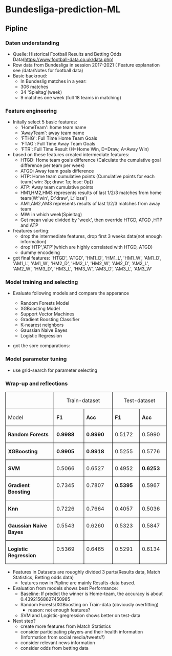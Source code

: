 # Bundesliga-prediction-ML
## Pipline 
### Daten understanding
- Quelle: Historical Football Results and Betting Odds Data(https://www.football-data.co.uk/data.php)
- Row data from Bundesliga in session 2017-2021 ( Feature explanation see /data/Notes for football data)
- Basic backroud:
    - In Bundeslig matches in a year:
    - 306 matches 
    - 34 'Spieltag'(week)
    - 9 matches one week (full 18 teams in matching) 

### Feature engineering
- Initally select 5 basic features:
    - 'HomeTeam': home team name
    - 'AwayTeam': away team name
    - 'FTHG': Full Time Home Team Goals 
    - 'FTAG': Full Time Away Team Goals
    - 'FTR': Full Time Result (H=Home Win, D=Draw, A=Away Win)
- based on these features created intermediate features: 
    - HTGD: Home team goals difference (Calculate the cumulative goal difference per team per week)
    - ATGD: Away team goals difference
    - HTP: Home team cumulative points (Cumulative points for each team{ win: 3p; draw: 1p; lose: 0p})
    - ATP: Away team cumulative points
    - HM1,HM2,HM3 represents results of last 1/2/3 matches from home team(W:'win', D:'draw', L:'lose')
    - AM1,AM2,AM3 represents results of last 1/2/3 matches from away team
    - MW: in which week(Spieltag)
    - Get mean value divided by 'week', then override HTGD, ATGD ,HTP and ATP 
- freatures sorting:
    - drop the intermediate features, drop first 3 weeks data(not enough information)
    - drop'HTP','ATP'(which are highly correlated with HTGD, ATGD) 
    - dummy encodeing
- got final features: 'HTGD', 'ATGD', 'HM1_D', 'HM1_L', 'HM1_W', 'AM1_D', 'AM1_L', 'AM1_W', 'HM2_D', 'HM2_L', 'HM2_W', 'AM2_D', 'AM2_L', 'AM2_W', 'HM3_D', 'HM3_L', 'HM3_W', 'AM3_D', 'AM3_L', 'AM3_W'

### Model training and selecting
- Evaluate following models and compare the apperance 
    - Random Forests Model
    - XGBoosting Model
    - Support Vector Machines
    - Gradient Boosting Classifier
    - K-nearest neighbors
    - Gaussian Naive Bayes
    - Logistic Regression

- got the sore comparations:

### Model parameter tuning
- use grid-search for parameter selecting


### Wrap-up and reflections
<table class=MsoTableGrid border=1 cellspacing=0 cellpadding=0
 style='border-collapse:collapse;border:none;mso-border-alt:solid windowtext .5pt;
 mso-yfti-tbllook:1184;mso-padding-alt:0cm 5.4pt 0cm 5.4pt'>
 <tr style='mso-yfti-irow:0;mso-yfti-firstrow:yes'>
  <td width=170 valign=top style='width:127.35pt;border:solid windowtext 1.0pt;
  mso-border-alt:solid windowtext .5pt;padding:0cm 5.4pt 0cm 5.4pt'>
  <p class=MsoNormal><span lang=EN-US><o:p>&nbsp;</o:p></span></p>
  </td>
  <td width=183 colspan=2 valign=top style='width:136.95pt;border:solid windowtext 1.0pt;
  border-left:none;mso-border-left-alt:solid windowtext .5pt;mso-border-alt:
  solid windowtext .5pt;padding:0cm 5.4pt 0cm 5.4pt'>
  <p class=MsoNormal align=center style='text-align:center'><span lang=EN-US>Train-dataset</span></p>
  </td>
  <td width=158 colspan=2 valign=top style='width:118.5pt;border:solid windowtext 1.0pt;
  border-left:none;mso-border-left-alt:solid windowtext .5pt;mso-border-alt:
  solid windowtext .5pt;padding:0cm 5.4pt 0cm 5.4pt'>
  <p class=MsoNormal align=center style='text-align:center'><span lang=EN-US>Test-dataset</span></p>
  </td>
 </tr>
 <tr style='mso-yfti-irow:1'>
  <td width=170 valign=top style='width:127.35pt;border:solid windowtext 1.0pt;
  border-top:none;mso-border-top-alt:solid windowtext .5pt;mso-border-alt:solid windowtext .5pt;
  padding:0cm 5.4pt 0cm 5.4pt'>
  <p class=MsoNormal><span lang=EN-US>Model</span></p>
  </td>
  <td width=94 valign=top style='width:70.85pt;border-top:none;border-left:
  none;border-bottom:solid windowtext 1.0pt;border-right:solid windowtext 1.0pt;
  mso-border-top-alt:solid windowtext .5pt;mso-border-left-alt:solid windowtext .5pt;
  mso-border-alt:solid windowtext .5pt;padding:0cm 5.4pt 0cm 5.4pt'>
  <p class=MsoNormal><b><span lang=EN-US>F1<o:p></o:p></span></b></p>
  </td>
  <td width=88 valign=top style='width:66.1pt;border-top:none;border-left:none;
  border-bottom:solid windowtext 1.0pt;border-right:solid windowtext 1.0pt;
  mso-border-top-alt:solid windowtext .5pt;mso-border-left-alt:solid windowtext .5pt;
  mso-border-alt:solid windowtext .5pt;padding:0cm 5.4pt 0cm 5.4pt'>
  <p class=MsoNormal><b><span lang=EN-US>Acc<o:p></o:p></span></b></p>
  </td>
  <td width=79 valign=top style='width:59.25pt;border-top:none;border-left:
  none;border-bottom:solid windowtext 1.0pt;border-right:solid windowtext 1.0pt;
  mso-border-top-alt:solid windowtext .5pt;mso-border-left-alt:solid windowtext .5pt;
  mso-border-alt:solid windowtext .5pt;padding:0cm 5.4pt 0cm 5.4pt'>
  <p class=MsoNormal><b><span lang=EN-US>F1<o:p></o:p></span></b></p>
  </td>
  <td width=79 valign=top style='width:59.25pt;border-top:none;border-left:
  none;border-bottom:solid windowtext 1.0pt;border-right:solid windowtext 1.0pt;
  mso-border-top-alt:solid windowtext .5pt;mso-border-left-alt:solid windowtext .5pt;
  mso-border-alt:solid windowtext .5pt;padding:0cm 5.4pt 0cm 5.4pt'>
  <p class=MsoNormal><b><span lang=EN-US>Acc<o:p></o:p></span></b></p>
  </td>
 </tr>
 <tr style='mso-yfti-irow:2'>
  <td width=170 valign=top style='width:127.35pt;border:solid windowtext 1.0pt;
  border-top:none;mso-border-top-alt:solid windowtext .5pt;mso-border-alt:solid windowtext .5pt;
  padding:0cm 5.4pt 0cm 5.4pt'>
  <p class=MsoNormal><b><span lang=EN-US>Random Forests<o:p></o:p></span></b></p>
  </td>
  <td width=94 valign=top style='width:70.85pt;border-top:none;border-left:
  none;border-bottom:solid windowtext 1.0pt;border-right:solid windowtext 1.0pt;
  mso-border-top-alt:solid windowtext .5pt;mso-border-left-alt:solid windowtext .5pt;
  mso-border-alt:solid windowtext .5pt;padding:0cm 5.4pt 0cm 5.4pt'>
  <p class=MsoNormal><b><span lang=DE style='mso-ansi-language:DE'>0.9988<o:p></o:p></span></b></p>
  </td>
  <td width=88 valign=top style='width:66.1pt;border-top:none;border-left:none;
  border-bottom:solid windowtext 1.0pt;border-right:solid windowtext 1.0pt;
  mso-border-top-alt:solid windowtext .5pt;mso-border-left-alt:solid windowtext .5pt;
  mso-border-alt:solid windowtext .5pt;padding:0cm 5.4pt 0cm 5.4pt'>
  <p class=MsoNormal><b><span lang=EN-US>0.9990</span></b><b><span lang=DE
  style='mso-ansi-language:DE'><o:p></o:p></span></b></p>
  </td>
  <td width=79 valign=top style='width:59.25pt;border-top:none;border-left:
  none;border-bottom:solid windowtext 1.0pt;border-right:solid windowtext 1.0pt;
  mso-border-top-alt:solid windowtext .5pt;mso-border-left-alt:solid windowtext .5pt;
  mso-border-alt:solid windowtext .5pt;padding:0cm 5.4pt 0cm 5.4pt'>
  <p class=MsoNormal><span lang=EN-US>0.5172</span><span lang=DE
  style='mso-ansi-language:DE'><o:p></o:p></span></p>
  </td>
  <td width=79 valign=top style='width:59.25pt;border-top:none;border-left:
  none;border-bottom:solid windowtext 1.0pt;border-right:solid windowtext 1.0pt;
  mso-border-top-alt:solid windowtext .5pt;mso-border-left-alt:solid windowtext .5pt;
  mso-border-alt:solid windowtext .5pt;padding:0cm 5.4pt 0cm 5.4pt'>
  <p class=MsoNormal><span lang=EN-US>0.5990</span><span lang=DE
  style='mso-ansi-language:DE'><o:p></o:p></span></p>
  </td>
 </tr>
 <tr style='mso-yfti-irow:3'>
  <td width=170 valign=top style='width:127.35pt;border:solid windowtext 1.0pt;
  border-top:none;mso-border-top-alt:solid windowtext .5pt;mso-border-alt:solid windowtext .5pt;
  padding:0cm 5.4pt 0cm 5.4pt'>
  <p class=MsoNormal><span class=SpellE><b><span lang=EN-US>XGBoosting</span></b></span><b><span
  lang=EN-US><o:p></o:p></span></b></p>
  </td>
  <td width=94 valign=top style='width:70.85pt;border-top:none;border-left:
  none;border-bottom:solid windowtext 1.0pt;border-right:solid windowtext 1.0pt;
  mso-border-top-alt:solid windowtext .5pt;mso-border-left-alt:solid windowtext .5pt;
  mso-border-alt:solid windowtext .5pt;padding:0cm 5.4pt 0cm 5.4pt'>
  <p class=MsoNormal><b><span lang=EN-US>0.9905</span></b><b><span lang=DE
  style='mso-ansi-language:DE'><o:p></o:p></span></b></p>
  </td>
  <td width=88 valign=top style='width:66.1pt;border-top:none;border-left:none;
  border-bottom:solid windowtext 1.0pt;border-right:solid windowtext 1.0pt;
  mso-border-top-alt:solid windowtext .5pt;mso-border-left-alt:solid windowtext .5pt;
  mso-border-alt:solid windowtext .5pt;padding:0cm 5.4pt 0cm 5.4pt'>
  <p class=MsoNormal><b><span lang=EN-US>0.9918</span></b><b><span lang=DE
  style='mso-ansi-language:DE'><o:p></o:p></span></b></p>
  </td>
  <td width=79 valign=top style='width:59.25pt;border-top:none;border-left:
  none;border-bottom:solid windowtext 1.0pt;border-right:solid windowtext 1.0pt;
  mso-border-top-alt:solid windowtext .5pt;mso-border-left-alt:solid windowtext .5pt;
  mso-border-alt:solid windowtext .5pt;padding:0cm 5.4pt 0cm 5.4pt'>
  <p class=MsoNormal><span lang=EN-US>0.5255</span><span lang=DE
  style='mso-ansi-language:DE'><o:p></o:p></span></p>
  </td>
  <td width=79 valign=top style='width:59.25pt;border-top:none;border-left:
  none;border-bottom:solid windowtext 1.0pt;border-right:solid windowtext 1.0pt;
  mso-border-top-alt:solid windowtext .5pt;mso-border-left-alt:solid windowtext .5pt;
  mso-border-alt:solid windowtext .5pt;padding:0cm 5.4pt 0cm 5.4pt'>
  <p class=MsoNormal><span lang=EN-US>0.5776</span><span lang=DE
  style='mso-ansi-language:DE'><o:p></o:p></span></p>
  </td>
 </tr>
 <tr style='mso-yfti-irow:4'>
  <td width=170 valign=top style='width:127.35pt;border:solid windowtext 1.0pt;
  border-top:none;mso-border-top-alt:solid windowtext .5pt;mso-border-alt:solid windowtext .5pt;
  padding:0cm 5.4pt 0cm 5.4pt'>
  <p class=MsoNormal><b><span lang=EN-US>SVM<o:p></o:p></span></b></p>
  </td>
  <td width=94 valign=top style='width:70.85pt;border-top:none;border-left:
  none;border-bottom:solid windowtext 1.0pt;border-right:solid windowtext 1.0pt;
  mso-border-top-alt:solid windowtext .5pt;mso-border-left-alt:solid windowtext .5pt;
  mso-border-alt:solid windowtext .5pt;padding:0cm 5.4pt 0cm 5.4pt'>
  <p class=MsoNormal><span lang=EN-US>0.5066</span><span lang=DE
  style='mso-ansi-language:DE'><o:p></o:p></span></p>
  </td>
  <td width=88 valign=top style='width:66.1pt;border-top:none;border-left:none;
  border-bottom:solid windowtext 1.0pt;border-right:solid windowtext 1.0pt;
  mso-border-top-alt:solid windowtext .5pt;mso-border-left-alt:solid windowtext .5pt;
  mso-border-alt:solid windowtext .5pt;padding:0cm 5.4pt 0cm 5.4pt'>
  <p class=MsoNormal><span lang=EN-US>0.6527</span><span lang=DE
  style='mso-ansi-language:DE'><o:p></o:p></span></p>
  </td>
  <td width=79 valign=top style='width:59.25pt;border-top:none;border-left:
  none;border-bottom:solid windowtext 1.0pt;border-right:solid windowtext 1.0pt;
  mso-border-top-alt:solid windowtext .5pt;mso-border-left-alt:solid windowtext .5pt;
  mso-border-alt:solid windowtext .5pt;padding:0cm 5.4pt 0cm 5.4pt'>
  <p class=MsoNormal><span lang=EN-US>0.4952</span><span lang=DE
  style='mso-ansi-language:DE'><o:p></o:p></span></p>
  </td>
  <td width=79 valign=top style='width:59.25pt;border-top:none;border-left:
  none;border-bottom:solid windowtext 1.0pt;border-right:solid windowtext 1.0pt;
  mso-border-top-alt:solid windowtext .5pt;mso-border-left-alt:solid windowtext .5pt;
  mso-border-alt:solid windowtext .5pt;padding:0cm 5.4pt 0cm 5.4pt'>
  <p class=MsoNormal><b><span lang=EN-US>0.6253</span></b><b><span lang=DE
  style='mso-ansi-language:DE'><o:p></o:p></span></b></p>
  </td>
 </tr>
 <tr style='mso-yfti-irow:5'>
  <td width=170 valign=top style='width:127.35pt;border:solid windowtext 1.0pt;
  border-top:none;mso-border-top-alt:solid windowtext .5pt;mso-border-alt:solid windowtext .5pt;
  padding:0cm 5.4pt 0cm 5.4pt'>
  <p class=MsoNormal><b><span lang=EN-US>Gradient Boosting <o:p></o:p></span></b></p>
  </td>
  <td width=94 valign=top style='width:70.85pt;border-top:none;border-left:
  none;border-bottom:solid windowtext 1.0pt;border-right:solid windowtext 1.0pt;
  mso-border-top-alt:solid windowtext .5pt;mso-border-left-alt:solid windowtext .5pt;
  mso-border-alt:solid windowtext .5pt;padding:0cm 5.4pt 0cm 5.4pt'>
  <p class=MsoNormal><span lang=EN-US>0.7345</span><span lang=DE
  style='mso-ansi-language:DE'><o:p></o:p></span></p>
  </td>
  <td width=88 valign=top style='width:66.1pt;border-top:none;border-left:none;
  border-bottom:solid windowtext 1.0pt;border-right:solid windowtext 1.0pt;
  mso-border-top-alt:solid windowtext .5pt;mso-border-left-alt:solid windowtext .5pt;
  mso-border-alt:solid windowtext .5pt;padding:0cm 5.4pt 0cm 5.4pt'>
  <p class=MsoNormal><span lang=EN-US>0.7807</span><span lang=DE
  style='mso-ansi-language:DE'><o:p></o:p></span></p>
  </td>
  <td width=79 valign=top style='width:59.25pt;border-top:none;border-left:
  none;border-bottom:solid windowtext 1.0pt;border-right:solid windowtext 1.0pt;
  mso-border-top-alt:solid windowtext .5pt;mso-border-left-alt:solid windowtext .5pt;
  mso-border-alt:solid windowtext .5pt;padding:0cm 5.4pt 0cm 5.4pt'>
  <p class=MsoNormal><b><span lang=EN-US>0.5395</span></b><b><span lang=DE
  style='mso-ansi-language:DE'><o:p></o:p></span></b></p>
  </td>
  <td width=79 valign=top style='width:59.25pt;border-top:none;border-left:
  none;border-bottom:solid windowtext 1.0pt;border-right:solid windowtext 1.0pt;
  mso-border-top-alt:solid windowtext .5pt;mso-border-left-alt:solid windowtext .5pt;
  mso-border-alt:solid windowtext .5pt;padding:0cm 5.4pt 0cm 5.4pt'>
  <p class=MsoNormal><span lang=EN-US>0.5967</span><span lang=DE
  style='mso-ansi-language:DE'><o:p></o:p></span></p>
  </td>
 </tr>
 <tr style='mso-yfti-irow:6'>
  <td width=170 valign=top style='width:127.35pt;border:solid windowtext 1.0pt;
  border-top:none;mso-border-top-alt:solid windowtext .5pt;mso-border-alt:solid windowtext .5pt;
  padding:0cm 5.4pt 0cm 5.4pt'>
  <p class=MsoNormal><span class=SpellE><b><span lang=EN-US>Knn</span></b></span><b><span
  lang=EN-US><o:p></o:p></span></b></p>
  </td>
  <td width=94 valign=top style='width:70.85pt;border-top:none;border-left:
  none;border-bottom:solid windowtext 1.0pt;border-right:solid windowtext 1.0pt;
  mso-border-top-alt:solid windowtext .5pt;mso-border-left-alt:solid windowtext .5pt;
  mso-border-alt:solid windowtext .5pt;padding:0cm 5.4pt 0cm 5.4pt'>
  <p class=MsoNormal><span lang=EN-US>0.7226</span><span lang=DE
  style='mso-ansi-language:DE'><o:p></o:p></span></p>
  </td>
  <td width=88 valign=top style='width:66.1pt;border-top:none;border-left:none;
  border-bottom:solid windowtext 1.0pt;border-right:solid windowtext 1.0pt;
  mso-border-top-alt:solid windowtext .5pt;mso-border-left-alt:solid windowtext .5pt;
  mso-border-alt:solid windowtext .5pt;padding:0cm 5.4pt 0cm 5.4pt'>
  <p class=MsoNormal><span lang=EN-US>0.7664</span><span lang=DE
  style='mso-ansi-language:DE'><o:p></o:p></span></p>
  </td>
  <td width=79 valign=top style='width:59.25pt;border-top:none;border-left:
  none;border-bottom:solid windowtext 1.0pt;border-right:solid windowtext 1.0pt;
  mso-border-top-alt:solid windowtext .5pt;mso-border-left-alt:solid windowtext .5pt;
  mso-border-alt:solid windowtext .5pt;padding:0cm 5.4pt 0cm 5.4pt'>
  <p class=MsoNormal><span lang=EN-US>0.4057</span><span lang=DE
  style='mso-ansi-language:DE'><o:p></o:p></span></p>
  </td>
  <td width=79 valign=top style='width:59.25pt;border-top:none;border-left:
  none;border-bottom:solid windowtext 1.0pt;border-right:solid windowtext 1.0pt;
  mso-border-top-alt:solid windowtext .5pt;mso-border-left-alt:solid windowtext .5pt;
  mso-border-alt:solid windowtext .5pt;padding:0cm 5.4pt 0cm 5.4pt'>
  <p class=MsoNormal><span lang=EN-US>0.5036</span><span lang=DE
  style='mso-ansi-language:DE'><o:p></o:p></span></p>
  </td>
 </tr>
 <tr style='mso-yfti-irow:7'>
  <td width=170 valign=top style='width:127.35pt;border:solid windowtext 1.0pt;
  border-top:none;mso-border-top-alt:solid windowtext .5pt;mso-border-alt:solid windowtext .5pt;
  padding:0cm 5.4pt 0cm 5.4pt'>
  <p class=MsoNormal><b><span lang=EN-US>Gaussian Naive Bayes<o:p></o:p></span></b></p>
  </td>
  <td width=94 valign=top style='width:70.85pt;border-top:none;border-left:
  none;border-bottom:solid windowtext 1.0pt;border-right:solid windowtext 1.0pt;
  mso-border-top-alt:solid windowtext .5pt;mso-border-left-alt:solid windowtext .5pt;
  mso-border-alt:solid windowtext .5pt;padding:0cm 5.4pt 0cm 5.4pt'>
  <p class=MsoNormal><span lang=EN-US>0.5543</span><span lang=DE
  style='mso-ansi-language:DE'><o:p></o:p></span></p>
  </td>
  <td width=88 valign=top style='width:66.1pt;border-top:none;border-left:none;
  border-bottom:solid windowtext 1.0pt;border-right:solid windowtext 1.0pt;
  mso-border-top-alt:solid windowtext .5pt;mso-border-left-alt:solid windowtext .5pt;
  mso-border-alt:solid windowtext .5pt;padding:0cm 5.4pt 0cm 5.4pt'>
  <p class=MsoNormal><span lang=EN-US>0.6260</span><span lang=DE
  style='mso-ansi-language:DE'><o:p></o:p></span></p>
  </td>
  <td width=79 valign=top style='width:59.25pt;border-top:none;border-left:
  none;border-bottom:solid windowtext 1.0pt;border-right:solid windowtext 1.0pt;
  mso-border-top-alt:solid windowtext .5pt;mso-border-left-alt:solid windowtext .5pt;
  mso-border-alt:solid windowtext .5pt;padding:0cm 5.4pt 0cm 5.4pt'>
  <p class=MsoNormal><span lang=EN-US>0.5323</span><span lang=DE
  style='mso-ansi-language:DE'><o:p></o:p></span></p>
  </td>
  <td width=79 valign=top style='width:59.25pt;border-top:none;border-left:
  none;border-bottom:solid windowtext 1.0pt;border-right:solid windowtext 1.0pt;
  mso-border-top-alt:solid windowtext .5pt;mso-border-left-alt:solid windowtext .5pt;
  mso-border-alt:solid windowtext .5pt;padding:0cm 5.4pt 0cm 5.4pt'>
  <p class=MsoNormal><span lang=EN-US>0.5847</span><span lang=DE
  style='mso-ansi-language:DE'><o:p></o:p></span></p>
  </td>
 </tr>
 <tr style='mso-yfti-irow:8;mso-yfti-lastrow:yes'>
  <td width=170 valign=top style='width:127.35pt;border:solid windowtext 1.0pt;
  border-top:none;mso-border-top-alt:solid windowtext .5pt;mso-border-alt:solid windowtext .5pt;
  padding:0cm 5.4pt 0cm 5.4pt'>
  <p class=MsoNormal><b><span lang=EN-US>Logistic Regression<o:p></o:p></span></b></p>
  </td>
  <td width=94 valign=top style='width:70.85pt;border-top:none;border-left:
  none;border-bottom:solid windowtext 1.0pt;border-right:solid windowtext 1.0pt;
  mso-border-top-alt:solid windowtext .5pt;mso-border-left-alt:solid windowtext .5pt;
  mso-border-alt:solid windowtext .5pt;padding:0cm 5.4pt 0cm 5.4pt'>
  <p class=MsoNormal><span lang=EN-US>0.5369</span><span lang=DE
  style='mso-ansi-language:DE'><o:p></o:p></span></p>
  </td>
  <td width=88 valign=top style='width:66.1pt;border-top:none;border-left:none;
  border-bottom:solid windowtext 1.0pt;border-right:solid windowtext 1.0pt;
  mso-border-top-alt:solid windowtext .5pt;mso-border-left-alt:solid windowtext .5pt;
  mso-border-alt:solid windowtext .5pt;padding:0cm 5.4pt 0cm 5.4pt'>
  <p class=MsoNormal><span lang=EN-US>0.6465</span><span lang=DE
  style='mso-ansi-language:DE'><o:p></o:p></span></p>
  </td>
  <td width=79 valign=top style='width:59.25pt;border-top:none;border-left:
  none;border-bottom:solid windowtext 1.0pt;border-right:solid windowtext 1.0pt;
  mso-border-top-alt:solid windowtext .5pt;mso-border-left-alt:solid windowtext .5pt;
  mso-border-alt:solid windowtext .5pt;padding:0cm 5.4pt 0cm 5.4pt'>
  <p class=MsoNormal style='tab-stops:31.55pt'><span lang=EN-US>0.5291</span></p>
  </td>
  <td width=79 valign=top style='width:59.25pt;border-top:none;border-left:
  none;border-bottom:solid windowtext 1.0pt;border-right:solid windowtext 1.0pt;
  mso-border-top-alt:solid windowtext .5pt;mso-border-left-alt:solid windowtext .5pt;
  mso-border-alt:solid windowtext .5pt;padding:0cm 5.4pt 0cm 5.4pt'>
  <p class=MsoNormal><span lang=EN-US>0.6134</span></p>
  </td>
 </tr>
</table>

- Features in Datasets are rouoghly divided 3 parts(Results data, Match Statistics, Betting odds data)
    - features now in Pipline are mainly Results-data based. 
- Evaluation from models shows best Performance:
    - Baseline: If predict the winner is Home-team, the accuracy is about  0.43921568627450985
    - Random Forests/XGBoosting on Train-data (obviously overfitting)
        - reason: not enough features? 
    - SVM and Logistic-gregression shows better on test-data
- Next step?
    - create more features from Match Statistics
    - consider participating players and their health information (Information from social media/tweets?)
    - consider relevant news information
    - consider odds from betting data
